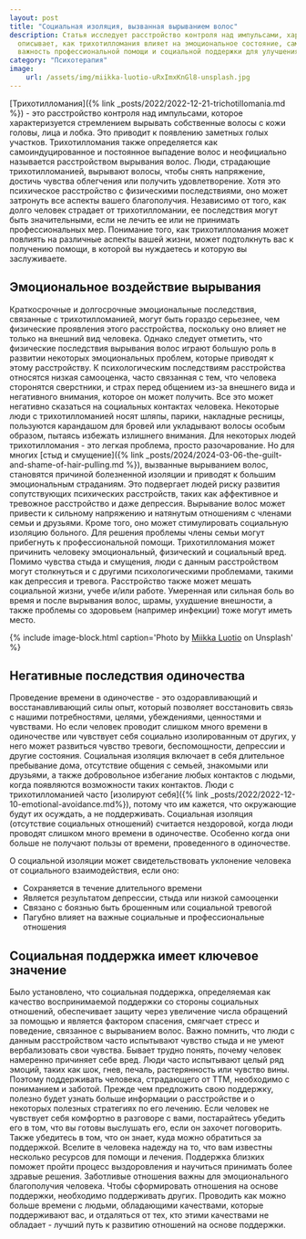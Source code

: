 ```yaml
---
layout: post
title: "Социальная изоляция, вызванная вырыванием волос"
description: Статья исследует расстройство контроля над импульсами, характеризующееся компульсивным выдергиванием волос. Она 
  описывает, как трихотилломания влияет на эмоциональное состояние, самооценку и социальные взаимодействия, а также подчеркивает
  важность профессиональной помощи и социальной поддержки для улучшения качества жизни больных.
category: "Психотерапия"
image:
    url: /assets/img/miikka-luotio-uRxImxKnGl8-unsplash.jpg
---
```


[Трихотилломания]({% link _posts/2022/2022-12-21-trichotillomania.md %}) - это расстройство контроля над импульсами, 
которое характеризуется стремлением вырывать собственные волосы с кожи головы, лица и лобка. Это приводит к появлению заметных голых участков. 
Трихотилломания также определяется как самоиндуцированное и постоянное выпадение волос и неофициально называется расстройством вырывания волос. Люди, 
страдающие трихотилломанией, вырывают волосы, чтобы снять напряжение, достичь чувства облегчения или получить 
удовлетворение. Хотя это психическое расстройство с физическими последствиями, оно может затронуть все аспекты вашего 
благополучия. Независимо от того, как долго человек страдает от трихотилломании, ее последствия могут быть значительными,
если не лечить ее или не принимать профессиональных мер. Понимание того, как трихотилломания может повлиять на различные 
аспекты вашей жизни, может подтолкнуть вас к получению помощи, в которой вы нуждаетесь и которую вы заслуживаете.

## Эмоциональное воздействие вырывания

Краткосрочные и долгосрочные эмоциональные последствия, связанные с трихотилломанией, могут быть гораздо серьезнее, 
чем физические проявления этого расстройства, поскольку оно влияет не только на внешний вид человека.
Однако следует отметить, что физические последствия вырывания волос играют большую роль в развитии некоторых 
эмоциональных проблем, которые приводят к этому расстройству. К психологическим последствиям расстройства 
относятся низкая самооценка, часто связанная с тем, что человека сторонятся сверстники, и страх перед общением 
из-за внешнего вида и негативного внимания, которое он может получить. Все это может негативно сказаться на 
социальных контактах человека. Некоторые люди с трихотилломанией носят шляпы, парики, накладные ресницы,
пользуются карандашом для бровей или укладывают волосы особым образом, пытаясь избежать излишнего внимания. 
Для некоторых людей трихотилломания - это легкая проблема, просто разочарование. Но для многих 
[стыд и смущение]({% link _posts/2024/2024-03-06-the-guilt-and-shame-of-hair-pulling.md %}), 
вызванные вырыванием волос, становятся причиной болезненной изоляции и приводят к большим эмоциональным страданиям. 
Это подвергает людей риску развития сопутствующих психических расстройств, таких как аффективное и тревожное расстройство 
и даже депрессия. Вырывание волос может привести к сильному напряжению и натянутым отношениям с членами семьи и друзьями. 
Кроме того, оно может стимулировать социальную изоляцию больного. Для решения проблемы члены семьи могут прибегнуть к 
профессиональной помощи. Трихотилломания может причинить человеку эмоциональный, физический и социальный вред. Помимо 
чувства стыда и смущения, люди с данным расстройством могут столкнуться и с другими психологическими проблемами, такими 
как депрессия и тревога. Расстройство также может мешать социальной жизни, учебе и/или работе. Умеренная или сильная боль 
во время и после вырывания волос, шрамы, ухудшение внешности, а также проблемы со здоровьем (например инфекции) тоже могут иметь место.

{% include image-block.html
caption='Photo by <a href="https://unsplash.com/@mluotio83" rel="nofollow">Miikka Luotio</a> on Unsplash'
%}

## Негативные последствия одиночества

Проведение времени в одиночестве - это оздоравливающий и восстанавливающий силы опыт, который позволяет восстановить 
связь с нашими потребностями, целями, убеждениями, ценностями и чувствами. Но если человек проводит слишком много
времени в одиночестве или чувствует себя социально изолированным от других, у него может развиться чувство тревоги, 
беспомощности, депрессии и другие состояния. Социальная изоляция включает в себя длительное пребывание дома, отсутствие 
общения с семьей, знакомыми или друзьями, а также добровольное избегание любых контактов с людьми, когда появляются 
возможности таких контактов. Люди с трихотилломанией часто [изолируют себя]({% link _posts/2022/2022-12-10-emotional-avoidance.md%}), 
потому что им кажется, что окружающие будут их осуждать, а не поддерживать. Социальная изоляция (отсутствие социальных отношений) 
считается нездоровой, когда люди проводят слишком много времени в одиночестве. Особенно когда они больше не получают пользы от времени, проведенного в одиночестве. 

О социальной изоляции может свидетельствовать уклонение человека от социального взаимодействия, если оно:

- Сохраняется в течение длительного времени
- Является результатом депрессии, стыда или низкой самооценки
- Связано с боязнью быть брошенным или социальной тревогой
- Пагубно влияет на важные социальные и профессиональные отношения

## Социальная поддержка имеет ключевое значение

Было установлено, что социальная поддержка, определяемая как качество воспринимаемой поддержки со стороны 
социальных отношений, обеспечивает защиту через увеличение числа обращений за помощью и является фактором
спасения, смягчает стресс и поведение, связанное с вырыванием волос. Важно помнить, что люди с данным расстройством 
часто испытывают чувство стыда и не умеют вербализовать свои чувства. Бывает трудно понять, почему человек намеренно 
причиняет себе вред.  Люди часто испытывают целый ряд эмоций, таких как шок, гнев, печаль, растерянность или чувство вины. 
Поэтому поддерживать человека, страдающего от ТТМ, необходимо с пониманием и заботой. Прежде чем предложить свою поддержку, 
полезно будет узнать больше информации о расстройстве и о некоторых полезных стратегиях по его лечению. Если человек не 
чувствует себя комфортно в разговоре с вами, постарайтесь убедить его в том, что вы готовы выслушать его, если он захочет 
поговорить. Также убедитесь в том, что он знает, куда можно обратиться за поддержкой. Вселите в человека надежду на то, 
что вам известны несколько ресурсов для помощи и лечения. Поддержка близких поможет пройти процесс выздоровления и научиться
принимать более здравые решения. Заботливые отношения важны для эмоционального благополучия человека. Чтобы сформировать 
отношения на основе поддержки, необходимо поддерживать других. Проводить как можно больше времени с людьми, обладающими 
качествами, которые поддерживают вас, и отдаляться от тех, кто этими качествами не обладает - лучший путь к развитию отношений на основе поддержки.
